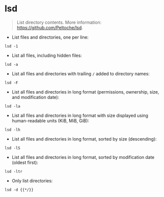 # lsd

> List directory contents.
> More information: <https://github.com/Peltoche/lsd>.

- List files and directories, one per line:

`lsd -1`

- List all files, including hidden files:

`lsd -a`

- List all files and directories with trailing `/` added to directory names:

`lsd -F`

- List all files and directories in long format (permissions, ownership, size, and modification date):

`lsd -la`

- List all files and directories in long format with size displayed using human-readable units (KiB, MiB, GiB):

`lsd -lh`

- List all files and directories in long format, sorted by size (descending):

`lsd -lS`

- List all files and directories in long format, sorted by modification date (oldest first):

`lsd -ltr`

- Only list directories:

`lsd -d {{*/}}`
